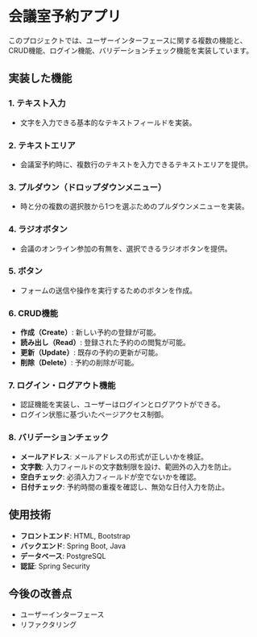 # 会議室予約アプリ

このプロジェクトでは、ユーザーインターフェースに関する複数の機能と、CRUD機能、ログイン機能、バリデーションチェック機能を実装しています。

## 実装した機能

### 1. テキスト入力
- 文字を入力できる基本的なテキストフィールドを実装。

### 2. テキストエリア
- 会議室予約時に、複数行のテキストを入力できるテキストエリアを提供。

### 3. プルダウン（ドロップダウンメニュー）
- 時と分の複数の選択肢から1つを選ぶためのプルダウンメニューを実装。

### 4. ラジオボタン
- 会議のオンライン参加の有無を、選択できるラジオボタンを提供。

### 5. ボタン
- フォームの送信や操作を実行するためのボタンを作成。

### 6. CRUD機能
- **作成（Create）**: 新しい予約の登録が可能。
- **読み出し（Read）**: 登録された予約のの閲覧が可能。
- **更新（Update）**: 既存の予約の更新が可能。
- **削除（Delete）**: 予約の削除が可能。

### 7. ログイン・ログアウト機能
- 認証機能を実装し、ユーザーはログインとログアウトができる。
- ログイン状態に基づいたページアクセス制御。

### 8. バリデーションチェック
- **メールアドレス**: メールアドレスの形式が正しいかを検証。
- **文字数**: 入力フィールドの文字数制限を設け、範囲外の入力を防止。
- **空白チェック**: 必須入力フィールドが空でないかを確認。
- **日付チェック**: 予約時間の重複を確認し、無効な日付入力を防止。

## 使用技術
- **フロントエンド**: HTML, Bootstrap
- **バックエンド**: Spring Boot, Java
- **データベース**: PostgreSQL
- **認証**: Spring Security

## 今後の改善点
- ユーザーインターフェース
- リファクタリング